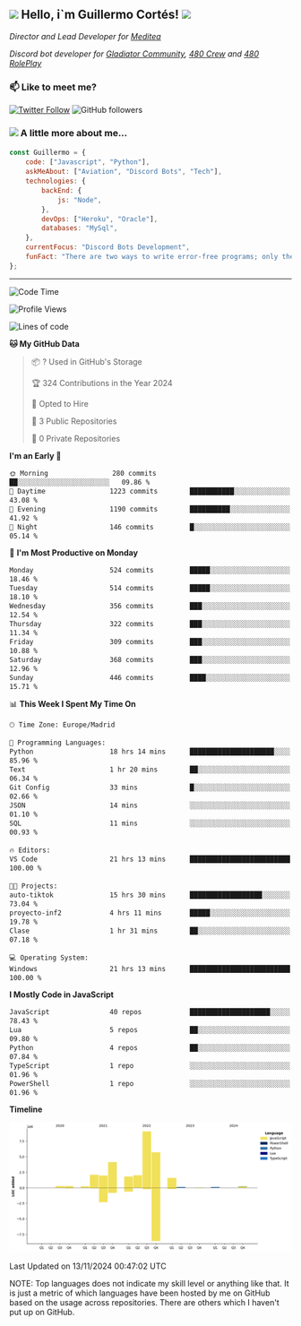 <h2><img src="https://emojis.slackmojis.com/emojis/images/1531849430/4246/blob-sunglasses.gif?1531849430" width="30"/> Hello, i`m Guillermo Cortés! <img src="https://media.giphy.com/media/PiuVH04cd9JcmqqWKK/giphy.gif" width="50"></h2>
<p><em>Director and Lead Developer for <a href="https://mediteavirtual.es/">Meditea</a>
</em></p>
<p><em>Discord bot developer for <a href="https://discord.comunidadgladiator.com">Gladiator Community</a>, <a href="https://discord.gg/UpvpkUbGdA">480 Crew</a> and <a href="https://discord.gg/dmMRQgH3tu">480 RolePlay</a>
</em></p>

### 📫 Like to meet me?

[![Twitter Follow](https://img.shields.io/twitter/follow/concara3443?label=Follow)](https://twitter.com/intent/follow?screen_name=concara3443)
![GitHub followers](https://img.shields.io/github/followers/concara3443?label=Follow&style=social)

### <img src="https://media.giphy.com/media/WFZvB7VIXBgiz3oDXE/giphy.gif" width="50"> A little more about me...  

```javascript
const Guillermo = {
    code: ["Javascript", "Python"],
    askMeAbout: ["Aviation", "Discord Bots", "Tech"],
    technologies: {
        backEnd: {
            js: "Node",
        },
        devOps: ["Heroku", "Oracle"],
        databases: "MySql",
    },
    currentFocus: "Discord Bots Development",
    funFact: "There are two ways to write error-free programs; only the third one works"
};
```

---

<!--START_SECTION:waka-->
![Code Time](http://img.shields.io/badge/Code%20Time-497%20hrs%2021%20mins-blue)

![Profile Views](http://img.shields.io/badge/Profile%20Views-0-blue)

![Lines of code](https://img.shields.io/badge/From%20Hello%20World%20I%27ve%20Written-29.3%20million%20lines%20of%20code-blue)

**🐱 My GitHub Data** 

> 📦 ? Used in GitHub's Storage 
 > 
> 🏆 324 Contributions in the Year 2024
 > 
> 💼 Opted to Hire
 > 
> 📜 3 Public Repositories 
 > 
> 🔑 0 Private Repositories 
 > 
**I'm an Early 🐤** 

```text
🌞 Morning                280 commits         ██░░░░░░░░░░░░░░░░░░░░░░░   09.86 % 
🌆 Daytime                1223 commits        ███████████░░░░░░░░░░░░░░   43.08 % 
🌃 Evening                1190 commits        ██████████░░░░░░░░░░░░░░░   41.92 % 
🌙 Night                  146 commits         █░░░░░░░░░░░░░░░░░░░░░░░░   05.14 % 
```
📅 **I'm Most Productive on Monday** 

```text
Monday                   524 commits         █████░░░░░░░░░░░░░░░░░░░░   18.46 % 
Tuesday                  514 commits         █████░░░░░░░░░░░░░░░░░░░░   18.10 % 
Wednesday                356 commits         ███░░░░░░░░░░░░░░░░░░░░░░   12.54 % 
Thursday                 322 commits         ███░░░░░░░░░░░░░░░░░░░░░░   11.34 % 
Friday                   309 commits         ███░░░░░░░░░░░░░░░░░░░░░░   10.88 % 
Saturday                 368 commits         ███░░░░░░░░░░░░░░░░░░░░░░   12.96 % 
Sunday                   446 commits         ████░░░░░░░░░░░░░░░░░░░░░   15.71 % 
```


📊 **This Week I Spent My Time On** 

```text
🕑︎ Time Zone: Europe/Madrid

💬 Programming Languages: 
Python                   18 hrs 14 mins      █████████████████████░░░░   85.96 % 
Text                     1 hr 20 mins        ██░░░░░░░░░░░░░░░░░░░░░░░   06.34 % 
Git Config               33 mins             █░░░░░░░░░░░░░░░░░░░░░░░░   02.66 % 
JSON                     14 mins             ░░░░░░░░░░░░░░░░░░░░░░░░░   01.10 % 
SQL                      11 mins             ░░░░░░░░░░░░░░░░░░░░░░░░░   00.93 % 

🔥 Editors: 
VS Code                  21 hrs 13 mins      █████████████████████████   100.00 % 

🐱‍💻 Projects: 
auto-tiktok              15 hrs 30 mins      ██████████████████░░░░░░░   73.04 % 
proyecto-inf2            4 hrs 11 mins       █████░░░░░░░░░░░░░░░░░░░░   19.78 % 
Clase                    1 hr 31 mins        ██░░░░░░░░░░░░░░░░░░░░░░░   07.18 % 

💻 Operating System: 
Windows                  21 hrs 13 mins      █████████████████████████   100.00 % 
```

**I Mostly Code in JavaScript** 

```text
JavaScript               40 repos            ████████████████████░░░░░   78.43 % 
Lua                      5 repos             ██░░░░░░░░░░░░░░░░░░░░░░░   09.80 % 
Python                   4 repos             ██░░░░░░░░░░░░░░░░░░░░░░░   07.84 % 
TypeScript               1 repo              ░░░░░░░░░░░░░░░░░░░░░░░░░   01.96 % 
PowerShell               1 repo              ░░░░░░░░░░░░░░░░░░░░░░░░░   01.96 % 
```



**Timeline**

![Lines of Code chart](https://raw.githubusercontent.com/Concara3443/Concara3443/main/assets/bar_graph.png)


 Last Updated on 13/11/2024 00:47:02 UTC
<!--END_SECTION:waka-->

NOTE: Top languages does not indicate my skill level or anything like that. It is just a metric of which languages have been hosted by me on GitHub based on the usage across repositories. There are others which I haven't put up on GitHub.
